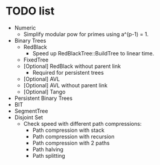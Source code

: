 # TODO list
* Numeric
	* Simplify modular pow for primes using a^(p-1) = 1.
* Binary Trees
	* RedBlack
		* Speed up RedBlackTree::BuildTree to linear time.
	* FixedTree
	* [Optional] RedBlack without parent link
		* Required for persistent trees
	* [Optional] AVL
	* [Optional] AVL without parent link
	* [Optional] Tango
* Persistent Binary Trees
* BIT
* SegmentTree
* Disjoint Set
	* Check speed with different path compressions:
		* Path compression with stack
		* Path compression with recursion
		* Path compression with 2 paths
		* Path halving
		* Path splitting
